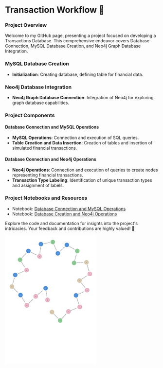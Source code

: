 # Transaction Workflow 🏦

### Project Overview
Welcome to my GitHub page, presenting a project focused on developing a Transactions Database. This comprehensive endeavor covers Database Connection, MySQL Database Creation, and Neo4j Graph Database Integration.

### MySQL Database Creation
- **Initialization**: Creating database, defining table for financial data.

### Neo4j Database Integration
- **Neo4j Graph Database Connection**: Integration of Neo4j for exploring graph database capabilities.

### Project Components
#### Database Connection and MySQL Operations
- **MySQL Operations**: Connection and execution of SQL queries.
- **Table Creation and Data Insertion**: Creation of tables and insertion of simulated financial transactions.

#### Database Connection and Neo4j Operations
- **Neo4j Operations**: Connection and execution of queries to create nodes representing financial transactions.
- **Transaction Type Labeling**: Identification of unique transaction types and assignment of labels.

### Project Notebooks and Resources
- Notebook: [Database Connection and MySQL Operations](https://github.com/CatelloTheDataProjectManager/Detecting-Financial-Fraud/blob/main/MySQL%20Database%20Creation.ipynb)
- Notebook: [Database Creation and Neo4j Operations](https://github.com/CatelloTheDataProjectManager/Detecting-Financial-Fraud/blob/main/Neo4j%20Database%20Creation.ipynb)

Explore the code and documentation for insights into the project's intricacies. Your feedback and contributions are highly valued! 🚀

<img src="https://github.com/CatelloTheDataProjectManager/Detecting-Financial-Fraud/raw/main/graph_image.jpg" alt="Financial Fraud Detection Graph" width="300">
